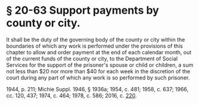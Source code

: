 # § 20-63 Support payments by county or city.

<p>It shall be the duty of the governing body of the county or city within the boundaries of which any work is performed under the provisions of this chapter to allow and order payment at the end of each calendar month, out of the current funds of the county or city, to the Department of Social Services for the support of the prisoner's spouse or child or children, a sum not less than $20 nor more than $40 for each week in the discretion of the court during any part of which any work is so performed by such prisoner.</p><p>1944, p. 211; Michie Suppl. 1946, § 1936a; 1954, c. 481; 1958, c. 637; 1966, cc. 120, 437; 1974, c. 464; 1978, c. 586; 2016, c. <a href='http://lis.virginia.gov/cgi-bin/legp604.exe?161+ful+CHAP0220'>220</a>.</p>